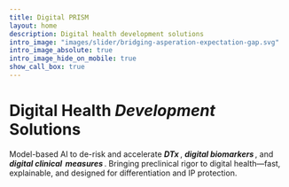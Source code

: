 ```yaml
---
title: Digital PRISM
layout: home
description: Digital health development solutions
intro_image: "images/slider/bridging-asperation-expectation-gap.svg"
intro_image_absolute: true
intro_image_hide_on_mobile: true
show_call_box: true
---
```


<!--
# <span class="insilico">_Digital&nbsp;_</span> Preclinical Research <span class="insilico">_in&nbsp;silico&thinsp;_</span> Modelling
## Digital Health Development Solutions

-->

# <span class="nonsilico">Digital Health</span> <span class="insilico">_Development&nbsp;_</span> <span class="nonsilico">Solutions</span>

Model-based AI to de-risk and accelerate <span class="insilico">_**DTx**&thinsp;_</span>, <span class="insilico">_**digital biomarkers**&thinsp;_</span>, and <span class="insilico">_**digital clinical&thinsp; measures**&thinsp;_</span>.
Bringing preclinical rigor to digital health—fast, explainable, and designed for differentiation and IP protection.

<!--Accelerate innovation in digital therapeutics and biomarkers with confidence.

The development of evidence-based digital health solutions—from remote monitoring to closed-loop interventions—demands scientific rigor, speed, and regulatory clarity. PRISMA delivers model-based AI, virtual patient simulation, and _in silico_ evidence generation to help you build, test, and validate digital modalities before they ever reach a patient.

We bring the precision of preclinical research into digital health—de-risking development, supporting regulatory alignment, and accelerating time-to-market for DTx, digital biomarkers, and digital endpoints.



_In silico_ modeling and model-based AI bridge preclinical research rigor to advance digital therapeutics, biomarkers, and clinical measures.

We create scientifically grounded, interpretable AI algorithms to reduce development risks, support regulatory compliance, and accelerate market entry for evidence-based digital solutions—including remote monitoring and closed-loop drug-device innovations.


We specialize in guiding breakthroughs in Digital Therapeutics (DTx) innovation, including drug-device combinations (‘smart medications’), through a Systems Medicine approach. -->
